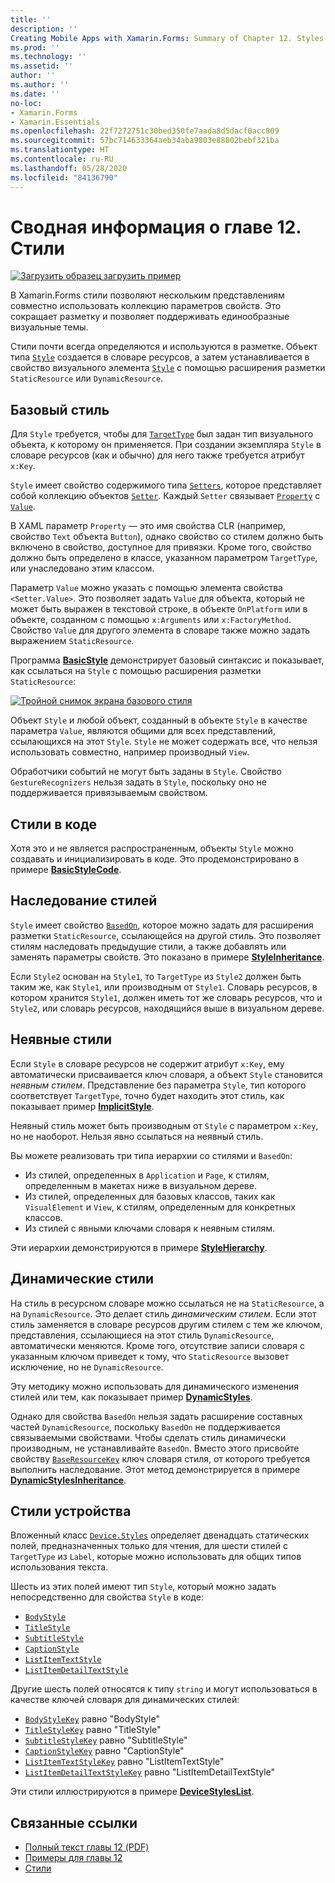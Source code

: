 ```yaml
---
title: ''
description: ''
Creating Mobile Apps with Xamarin.Forms: Summary of Chapter 12. Styles''
ms.prod: ''
ms.technology: ''
ms.assetid: ''
author: ''
ms.author: ''
ms.date: ''
no-loc:
- Xamarin.Forms
- Xamarin.Essentials
ms.openlocfilehash: 22f7272751c30bed350fe7aada8d5dacf0acc809
ms.sourcegitcommit: 57bc714633364aeb34aba9803e88802bebf321ba
ms.translationtype: HT
ms.contentlocale: ru-RU
ms.lasthandoff: 05/28/2020
ms.locfileid: "84136790"
---
```

# <a name="summary-of-chapter-12-styles"></a>Сводная информация о главе 12. Стили

[![Загрузить образец](~/media/shared/download.png) загрузить пример](https://github.com/xamarin/xamarin-forms-book-samples/tree/master/Chapter12)

В Xamarin.Forms стили позволяют нескольким представлениям совместно использовать коллекцию параметров свойств. Это сокращает разметку и позволяет поддерживать единообразные визуальные темы.

Стили почти всегда определяются и используются в разметке. Объект типа [`Style`](xref:Xamarin.Forms.Style) создается в словаре ресурсов, а затем устанавливается в свойство визуального элемента [`Style`](xref:Xamarin.Forms.NavigableElement.Style) с помощью расширения разметки `StaticResource` или `DynamicResource`.

## <a name="the-basic-style"></a>Базовый стиль

Для `Style` требуется, чтобы для [`TargetType`](xref:Xamarin.Forms.Style.TargetType) был задан тип визуального объекта, к которому он применяется. При создании экземпляра `Style` в словаре ресурсов (как и обычно) для него также требуется атрибут `x:Key`.

`Style` имеет свойство содержимого типа [`Setters`](xref:Xamarin.Forms.Style.Setters), которое представляет собой коллекцию объектов [`Setter`](xref:Xamarin.Forms.Setter). Каждый `Setter` связывает [`Property`](xref:Xamarin.Forms.Setter.Property) с [`Value`](xref:Xamarin.Forms.Setter.Value).

В XAML параметр `Property` — это имя свойства CLR (например, свойство `Text` объекта `Button`), однако свойство со стилем должно быть включено в свойство, доступное для привязки. Кроме того, свойство должно быть определено в классе, указанном параметром `TargetType`, или унаследовано этим классом.

Параметр `Value` можно указать с помощью элемента свойства `<Setter.Value>`. Это позволяет задать `Value` для объекта, который не может быть выражен в текстовой строке, в объекте `OnPlatform` или в объекте, созданном с помощью `x:Arguments` или `x:FactoryMethod`. Свойство `Value` для другого элемента в словаре также можно задать выражением `StaticResource`.

Программа [**BasicStyle**](https://github.com/xamarin/xamarin-forms-book-samples/tree/master/Chapter12/BasicStyle) демонстрирует базовый синтаксис и показывает, как ссылаться на `Style` с помощью расширения разметки `StaticResource`:

[![Тройной снимок экрана базового стиля](images/ch12fg01-small.png "Базовые стили")](images/ch12fg01-large.png#lightbox "Базовые стили")

Объект `Style` и любой объект, созданный в объекте `Style` в качестве параметра `Value`, являются общими для всех представлений, ссылающихся на этот `Style`. `Style` не может содержать все, что нельзя использовать совместно, например производный `View`.

Обработчики событий не могут быть заданы в `Style`. Свойство `GestureRecognizers` нельзя задать в `Style`, поскольку оно не поддерживается привязываемым свойством.

## <a name="styles-in-code"></a>Стили в коде

Хотя это и не является распространенным, объекты `Style` можно создавать и инициализировать в коде. Это продемонстрировано в примере [**BasicStyleCode**](https://github.com/xamarin/xamarin-forms-book-samples/tree/master/Chapter12/BasicStyleCode).

## <a name="style-inheritance"></a>Наследование стилей

`Style` имеет свойство [`BasedOn`](xref:Xamarin.Forms.Style.BasedOn), которое можно задать для расширения разметки `StaticResource`, ссылающейся на другой стиль. Это позволяет стилям наследовать предыдущие стили, а также добавлять или заменять параметры свойств. Это показано в примере [**StyleInheritance**](https://github.com/xamarin/xamarin-forms-book-samples/tree/master/Chapter12/StyleInheritance).

Если `Style2` основан на `Style1`, то `TargetType` из `Style2` должен быть таким же, как `Style1`, или производным от `Style1`. Словарь ресурсов, в котором хранится `Style1`, должен иметь тот же словарь ресурсов, что и `Style2`, или словарь ресурсов, находящийся выше в визуальном дереве.

## <a name="implicit-styles"></a>Неявные стили

Если `Style` в словаре ресурсов не содержит атрибут `x:Key`, ему автоматически присваивается ключ словаря, а объект `Style` становится *неявным стилем*. Представление без параметра `Style`, тип которого соответствует `TargetType`, точно будет находить этот стиль, как показывает пример [**ImplicitStyle**](https://github.com/xamarin/xamarin-forms-book-samples/tree/master/Chapter12/ImplicitStyle).

Неявный стиль может быть производным от `Style` с параметром `x:Key`, но не наоборот. Нельзя явно ссылаться на неявный стиль.

Вы можете реализовать три типа иерархии со стилями и `BasedOn`:

- Из стилей, определенных в `Application` и `Page`, к стилям, определенным в макетах ниже в визуальном дереве.
- Из стилей, определенных для базовых классов, таких как `VisualElement` и `View`, к стилям, определенным для конкретных классов.
- Из стилей с явными ключами словаря к неявным стилям.

Эти иерархии демонстрируются в примере [**StyleHierarchy**](https://github.com/xamarin/xamarin-forms-book-samples/tree/master/Chapter12/StyleHierarchy).

## <a name="dynamic-styles"></a>Динамические стили

На стиль в ресурсном словаре можно ссылаться не на `StaticResource`, а на `DynamicResource`. Это делает стиль *динамическим стилем*. Если этот стиль заменяется в словаре ресурсов другим стилем с тем же ключом, представления, ссылающиеся на этот стиль `DynamicResource`, автоматически меняются. Кроме того, отсутствие записи словаря с указанным ключом приведет к тому, что `StaticResource` вызовет исключение, но не `DynamicResource`.

Эту методику можно использовать для динамического изменения стилей или тем, как показывает пример [**DynamicStyles**](https://github.com/xamarin/xamarin-forms-book-samples/tree/master/Chapter12/DynamicStyles).

Однако для свойства `BasedOn` нельзя задать расширение составных частей `DynamicResource`, поскольку `BasedOn` не поддерживается связываемыми свойствами. Чтобы сделать стиль динамически производным, не устанавливайте `BasedOn`. Вместо этого присвойте свойству [`BaseResourceKey`](xref:Xamarin.Forms.Style.BaseResourceKey) ключ словаря стиля, от которого требуется выполнить наследование. Этот метод демонстрируется в примере [**DynamicStylesInheritance**](https://github.com/xamarin/xamarin-forms-book-samples/tree/master/Chapter12/DynaStylesInh).

## <a name="device-styles"></a>Стили устройства

Вложенный класс [`Device.Styles`](xref:Xamarin.Forms.Device.Styles) определяет двенадцать статических полей, предназначенных только для чтения, для шести стилей с `TargetType` из `Label`, которые можно использовать для общих типов использования текста.

Шесть из этих полей имеют тип `Style`, который можно задать непосредственно для свойства `Style` в коде:

- [`BodyStyle`](xref:Xamarin.Forms.Device.Styles.BodyStyle)
- [`TitleStyle`](xref:Xamarin.Forms.Device.Styles.TitleStyle)
- [`SubtitleStyle`](xref:Xamarin.Forms.Device.Styles.SubtitleStyle)
- [`CaptionStyle`](xref:Xamarin.Forms.Device.Styles.CaptionStyle)
- [`ListItemTextStyle`](xref:Xamarin.Forms.Device.Styles.ListItemTextStyle)
- [`ListItemDetailTextStyle`](xref:Xamarin.Forms.Device.Styles.ListItemDetailTextStyle)

Другие шесть полей относятся к типу `string` и могут использоваться в качестве ключей словаря для динамических стилей:

- [`BodyStyleKey`](xref:Xamarin.Forms.Device.Styles.BodyStyleKey) равно "BodyStyle"
- [`TitleStyleKey`](xref:Xamarin.Forms.Device.Styles.TitleStyleKey) равно "TitleStyle"
- [`SubtitleStyleKey`](xref:Xamarin.Forms.Device.Styles.SubtitleStyleKey) равно "SubtitleStyle"
- [`CaptionStyleKey`](xref:Xamarin.Forms.Device.Styles.CaptionStyleKey) равно "CaptionStyle"
- [`ListItemTextStyleKey`](xref:Xamarin.Forms.Device.Styles.ListItemTextStyleKey) равно "ListItemTextStyle"
- [`ListItemDetailTextStyleKey`](xref:Xamarin.Forms.Device.Styles.ListItemDetailTextStyleKey) равно "ListItemDetailTextStyle"

Эти стили иллюстрируются в примере [**DeviceStylesList**](https://github.com/xamarin/xamarin-forms-book-samples/tree/master/Chapter12/DeviceStylesList).

## <a name="related-links"></a>Связанные ссылки

- [Полный текст главы 12 (PDF)](https://download.xamarin.com/developer/xamarin-forms-book/XamarinFormsBook-Ch12-Apr2016.pdf)
- [Примеры для главы 12](https://github.com/xamarin/xamarin-forms-book-samples/tree/master/Chapter12)
- [Стили](~/xamarin-forms/user-interface/styles/index.md)
